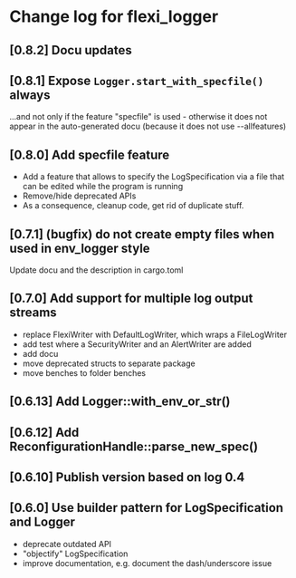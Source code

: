 # Change log for flexi_logger

## [0.8.2] Docu updates

## [0.8.1] Expose `Logger.start_with_specfile()` always
...and not only if the feature "specfile" is used - otherwise it does not appear 
in the auto-generated docu (because it does not use --allfeatures)

## [0.8.0] Add specfile feature
* Add a feature that allows to specify the LogSpecification via a file 
  that can be edited while the program is running
* Remove/hide deprecated APIs
* As a consequence, cleanup code, get rid of duplicate stuff.

## [0.7.1] (bugfix)  do not create empty files when used in env_logger style
Update docu and the description in cargo.toml

## [0.7.0] Add support for multiple log output streams
- replace FlexiWriter with DefaultLogWriter, which wraps a FileLogWriter
- add test where a SecurityWriter and an AlertWriter are added
- add docu
- move deprecated structs to separate package
- move benches to folder benches

## [0.6.13] Add Logger::with_env_or_str()

## [0.6.12] Add ReconfigurationHandle::parse_new_spec()

## [0.6.10] Publish version based on log 0.4


## [0.6.0] Use builder pattern for LogSpecification and Logger
- deprecate outdated API
- "objectify" LogSpecification
- improve documentation, e.g. document the dash/underscore issue
